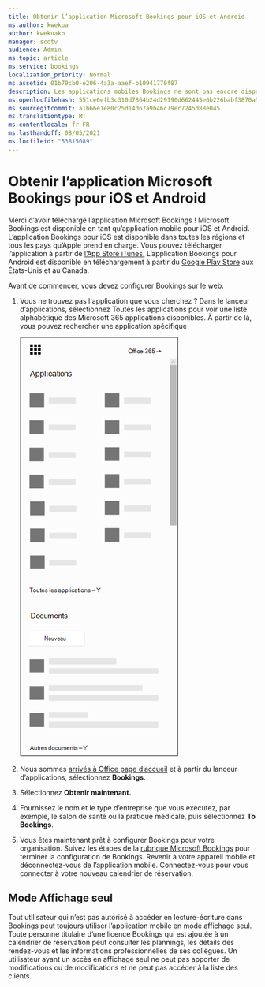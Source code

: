 ```yaml
---
title: Obtenir l’application Microsoft Bookings pour iOS et Android
ms.author: kwekua
author: kwekuako
manager: scotv
audience: Admin
ms.topic: article
ms.service: bookings
localization_priority: Normal
ms.assetid: 01b79cb0-e206-4a3a-aaef-b10941770f87
description: Les applications mobiles Bookings ne sont pas encore disponibles dans le monde entier. Cet article répertorie les paramètres régionaux où les applications sont désormais disponibles.
ms.openlocfilehash: 551ce6efb3c310d7864b24d29190d662445e6b226babf3870a56a1643c3d067b
ms.sourcegitcommit: a1b66e1e80c25d14d67a9b46c79ec7245d88e045
ms.translationtype: MT
ms.contentlocale: fr-FR
ms.lasthandoff: 08/05/2021
ms.locfileid: "53815089"
---
```

# <a name="get-the-microsoft-bookings-app-for-ios-and-android"></a>Obtenir l’application Microsoft Bookings pour iOS et Android

Merci d’avoir téléchargé l’application Microsoft Bookings ! Microsoft Bookings est disponible en tant qu’application mobile pour iOS et Android. L’application Bookings pour iOS est disponible dans toutes les régions et tous les pays qu’Apple prend en charge. Vous pouvez télécharger l’application à partir de [l’App Store iTunes.](https://apps.apple.com/app/microsoft-bookings/id1065657468) L’application Bookings pour Android est disponible en téléchargement à partir du [Google Play Store](https://play.google.com/store/apps/details?id=com.microsoft.exchange.bookings) aux États-Unis et au Canada.

Avant de commencer, vous devez configurer Bookings sur le web.

1. Vous ne trouvez pas l'application que vous cherchez ? Dans le lanceur d’applications, sélectionnez Toutes les applications pour voir une liste alphabétique des Microsoft 365 applications disponibles. À partir de là, vous pouvez rechercher une application spécifique

   ![Image du lanceur d’applications](../media/bookings-all-apps-launcher.png)

2. Nous sommes [arrivés à Office page d’accueil](https://office.com) et à partir du lanceur d’applications, sélectionnez **Bookings**.

3. Sélectionnez **Obtenir maintenant.**

4. Fournissez le nom et le type d’entreprise que vous exécutez, par exemple, le salon de santé ou la pratique médicale, puis sélectionnez **To Bookings**.

5. Vous êtes maintenant prêt à configurer Bookings pour votre organisation. Suivez les étapes de la [rubrique Microsoft Bookings](bookings-overview.md) pour terminer la configuration de Bookings. Revenir à votre appareil mobile et déconnectez-vous de l’application mobile. Connectez-vous pour vous connecter à votre nouveau calendrier de réservation.

## <a name="view-only-mode"></a>Mode Affichage seul

Tout utilisateur qui n’est pas autorisé à accéder en lecture-écriture dans Bookings peut toujours utiliser l’application mobile en mode affichage seul. Toute personne titulaire d’une licence Bookings qui est ajoutée à un calendrier de réservation peut consulter les plannings, les détails des rendez-vous et les informations professionnelles de ses collègues. Un utilisateur ayant un accès en affichage seul ne peut pas apporter de modifications ou de modifications et ne peut pas accéder à la liste des clients.
